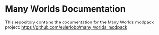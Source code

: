 # Many Worlds Documentation

This repository contains the documentation for the Many Worlds modpack project: https://github.com/eulerlobo/many_worlds_modpack